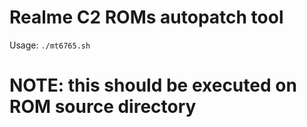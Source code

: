# Realme C2 ROMs autopatch tool

Usage: ` ./mt6765.sh `

# NOTE: this should be executed on ROM source directory
